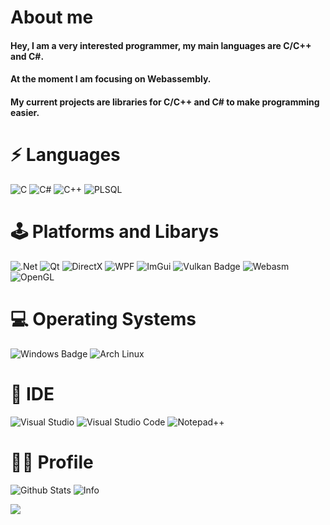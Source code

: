 # About me
#### Hey, I am a very interested programmer, my main languages are C/C++ and C#.
#### At the moment I am focusing on Webassembly.
#### My current projects are libraries for C/C++ and C# to make programming easier.

# ⚡ Languages

![C](https://img.shields.io/badge/c-%2300599C.svg?style=for-the-badge&logo=c&logoColor=white)
![C#](https://img.shields.io/badge/c%23-%23239120.svg?style=for-the-badge&logo=c-sharp&logoColor=white)
![C++](https://img.shields.io/badge/c++-%2300599C.svg?style=for-the-badge&logo=c%2B%2B&logoColor=white)
![PLSQL](https://img.shields.io/badge/PLSQL-F80000?style=for-the-badge&logo=oracle&logoColor=black)
# 🕹️ Platforms and Libarys

![.Net](https://img.shields.io/badge/.NET-5C2D91?style=for-the-badge&logo=.net&logoColor=white)
![Qt](https://img.shields.io/badge/Qt-%23217346.svg?style=for-the-badge&logo=Qt&logoColor=white)
![DirectX](https://img.shields.io/badge/-DirectX-gray?style=for-the-badge)
![WPF](https://img.shields.io/badge/-WPF-0078D6?logo=windows&style=for-the-badge)
![ImGui](https://img.shields.io/badge/-ImGui-blue?style=for-the-badge&logo=ImGui&logoColor=white)
![Vulkan Badge](https://img.shields.io/badge/-Vulkan-AC162C?style=for-the-badge&logo=vulkan)
![Webasm](https://img.shields.io/badge/WebAssembly-654FF0?style=for-the-badge&logo=WebAssembly&logoColor=white)
![OpenGL](https://img.shields.io/badge/OpenGL-FFFFFF?style=for-the-badge&logo=opengl)

# 💻 Operating Systems

![Windows Badge](https://img.shields.io/badge/-Windows-0078D6?logo=windows&style=for-the-badge)
![Arch Linux](https://img.shields.io/badge/Arch_Linux-1793D1?style=for-the-badge&logo=arch-linux&logoColor=white)

# 📄 IDE
![Visual Studio](https://img.shields.io/badge/Visual_Studio-5C2D91?style=for-the-badge&logo=visual%20studio&logoColor=white)
![Visual Studio Code](https://img.shields.io/badge/Visual_Studio_Code-0078D4?style=for-the-badge&logo=visual%20studio%20code&logoColor=white)
![Notepad++](https://img.shields.io/badge/Notepad++-90E59A.svg?style=for-the-badge&logo=notepad%2B%2B&logoColor=black)


# 👨‍💻 Profile
![Github Stats](https://github-readme-stats.vercel.app/api?username=argon-projects&show_icons=true&theme=tokyonight)
![Info](https://github-readme-streak-stats.herokuapp.com/?user=argon-projects&theme=tokyonight)

![](https://komarev.com/ghpvc/?username=argon-projects&color=50CF7E&style=flat-square)
<!---
![Top Langs](https://github-readme-stats.vercel.app/api/top-langs/?username=argon-projects&theme=tokyonight&show_icons=true)
--->


